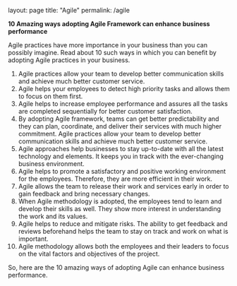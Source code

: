 layout: page
title: "Agile"
permalink: /agile

**10 Amazing ways adopting Agile Framework can enhance business performance**

Agile practices have more importance in your business than you can possibly imagine. Read about 10 such ways in which you can benefit by adopting Agile practices in your business.

1. Agile practices allow your team to develop better communication skills and achieve much better customer service.
2. Agile helps your employees to detect high priority tasks and allows them to focus on them first.
3. Agile helps to increase employee performance and assures all the tasks are completed sequentially for better customer satisfaction.
4. By adopting Agile framework, teams can get better predictability and they can plan, coordinate, and deliver their services with much higher commitment. Agile practices allow your team to develop better communication skills and achieve much better customer service.
5. Agile approaches help businesses to stay up-to-date with all the latest technology and elements. It keeps you in track with the ever-changing business environment.
6. Agile helps to promote a satisfactory and positive working environment for the employees. Therefore, they are more efficient in their work.
7. Agile allows the team to release their work and services early in order to gain feedback and bring necessary changes.
8. When Agile methodology is adopted, the employees tend to learn and develop their skills as well. They show more interest in understanding the work and its values.
9. Agile helps to reduce and mitigate risks. The ability to get feedback and reviews beforehand helps the team to stay on track and work on what is important.
10. Agile methodology allows both the employees and their leaders to focus on the vital factors and objectives of the project.

So, here are the 10 amazing ways of adopting Agile can enhance business performance.
